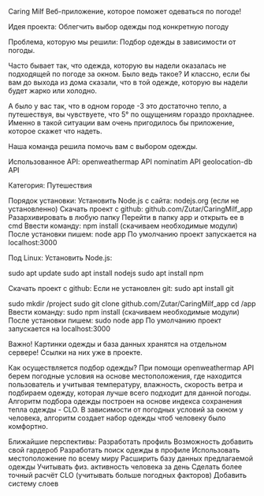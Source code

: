Caring Milf
Веб-приложение, которое поможет одеваться по погоде! 



Идея проекта:
 Облегчить выбор одежды под конкретную погоду  

Проблема, которую мы решили:
Подбор одежды в зависимости от погоды.

Часто бывает так, что одежда, которую вы надели оказалась не подходящей по погоде за окном. Было ведь такое? И классно, если бы вам до выхода из дома сказали, что в той одежде, которую вы надели будет жарко или холодно.

А было у вас так, что в одном городе -3 это достаточно тепло, а путешествуя, вы чувствуете, что 5° по ощущениям гораздо прохладнее. Именно в такой ситуации вам очень пригодилось бы приложение, которое скажет что надеть.

Наша команда решила помочь вам с выбором одежды.

Использованное API:
openweathermap API
nominatim API
 geolocation-db API

Категория:
Путешествия 

Порядок установки:
Установить Node.js с сайта: nodejs.org (если не установленно)
Скачать проект с github: github.com/Zutar/CaringMilf_app
Разархивировать в любую папку
Перейти в папку app и открыть ее в cmd
Ввести команду: npm install (скачиваем необходимые модули)
После установки пишем: node app
По умолчанию проект запускается на localhost:3000

Под Linux:
Установить Node.js:

sudo apt update
sudo apt install nodejs
sudo apt install npm

Скачать проект с github: 
Если не установлен git: sudo apt install git

sudo mkdir /project
sudo git clone github.com/Zutar/CaringMilf_app
cd /app
Ввести команду: sudo npm install (скачиваем необходимые модули)
После установки пишем: sudo node app
По умолчанию проект запускается на localhost:3000

Важно!
Картинки одежды и база данных хранятся на отдельном сервере!
Ссылки на них уже в проекте.


Как осуществляется подбор одежды?
При помощи openweathermap API берем погодные условия на основе местоположения, где находится пользователь и учитывая температуру, влажность, скорость ветра и подбираем одежду, которая лучше всего подходит для данной погоды. 
Алгоритм подбора одежды построен на основе индекса сохранения тепла одежды - CLO. В зависимости от погодных условий за окном у человека, алгоритм создает набор одежды чтоб человеку было комфортно.

Ближайшие перспективы: 
Разработать профиль
Возможность добавить свой гардероб
Разработать поиск одежды в профиле
Использовать местоположение по всему миру
Расширить базу данных предлагаемой одежды
Учитывать физ. активность человека за день
Сделать более точный расчёт CLO (учитывать больше погодных факторов) 
Добавить систему слоев

